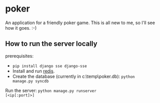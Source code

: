 poker
=====

An application for a friendly poker game.
This is all new to me, so I'll see how it goes. :-)

How to run the server locally
-----------------------------

prerequisites: 

* <code>pip install django sse django-sse</code>
* Install and run <a href="http://redis.io/">redis</a>.
* Create the database (currently in c:\temp\poker.db): <code>python manage.py syncdb</code>

Run the server:
<code>python manage.py runserver [<ip[:port]>]</code>
